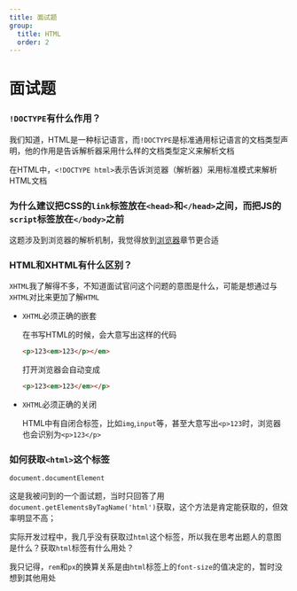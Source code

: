 ```yaml
---
title: 面试题
group:
  title: HTML
  order: 2
---
```


# 面试题

### `!DOCTYPE`有什么作用？

我们知道，HTML是一种标记语言，而`!DOCTYPE`是标准通用标记语言的文档类型声明，他的作用是告诉解析器采用什么样的文档类型定义来解析文档

在HTML中，`<!DOCTYPE html>`表示告诉浏览器（解析器）采用标准模式来解析HTML文档

### 为什么建议把CSS的`link`标签放在`<head>`和`</head>`之间，而把JS的`script`标签放在`</body>`之前

这题涉及到浏览器的解析机制，我觉得放到[浏览器](/browser/interview)章节更合适

### HTML和XHTML有什么区别？

`XHTML`我了解得不多，不知道面试官问这个问题的意图是什么，可能是想通过与`XHTML`对比来更加了解`HTML`

* `XHTML`必须正确的嵌套

  在书写HTML的时候，会大意写出这样的代码

  ```html
  <p>123<em>123</p></em>
  ```

  打开浏览器会自动变成

  ```html
  <p>123<em>123</em></p>
  ```

* `XHTML`必须正确的关闭

  HTML中有自闭合标签，比如`img`,`input`等，甚至大意写出`<p>123`时，浏览器也会识别为`<p>123</p>`

### 如何获取`<html>`这个标签

`document.documentElement`

这是我被问到的一个面试题，当时只回答了用`document.getElementsByTagName('html')`获取，这个方法是肯定能获取的，但效率明显不高；

实际开发过程中，我几乎没有获取过`html`这个标签，所以我在思考出题人的意图是什么？获取`html`标签有什么用处？

我只记得，`rem`和`px`的换算关系是由`html`标签上的`font-size`的值决定的，暂时没想到其他用处
